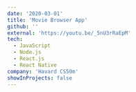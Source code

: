 ```yaml
---
date: '2020-03-01'
title: 'Movie Browser App'
github: ''
external: 'https://youtu.be/_5nU3rRaEpM'
tech:
  - JavaScript
  - Node.js
  - React.js
  - React Native
company: 'Havard CS50m'
showInProjects: false
---
```

